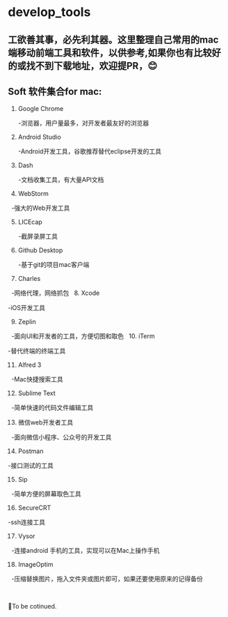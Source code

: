 # develop_tools

## 工欲善其事，必先利其器。这里整理自己常用的mac端移动前端工具和软件，以供参考,如果你也有比较好的或找不到下载地址，欢迎提PR，😊
## Soft 软件集合for mac:

1. Google Chrome

   -浏览器，用户量最多，对开发者最友好的浏览器
   
2. Android Studio

   -Android开发工具，谷歌推荐替代eclipse开发的工具
   
3. Dash

   -文档收集工具，有大量API文档
   
4. WebStorm

   -强大的Web开发工具
   
5. LICEcap

   -截屏录屏工具
   
6. Github Desktop

   -基于git的项目mac客户端
   
7. Charles

   -网络代理，网络抓包
   
8. Xcode

   -iOS开发工具
   
9. Zeplin

   -面向UI和开发者的工具，方便切图和取色
   
10. iTerm

   -替代终端的终端工具
   
11. Alfred 3

   -Mac快捷搜索工具
   
12. Sublime Text

   -简单快速的代码文件编辑工具

13. 微信web开发者工具

   -面向微信小程序、公众号的开发工具
   
14. Postman

   -接口测试的工具
   
15. Sip

   -简单方便的屏幕取色工具
   
16. SecureCRT

   -ssh连接工具
   
17. Vysor

   -连接android 手机的工具，实现可以在Mac上操作手机
  
18. ImageOptim

   -压缩替换图片，拖入文件夹或图片即可，如果还要使用原来的记得备份

   
   
👄To be cotinued.
   
